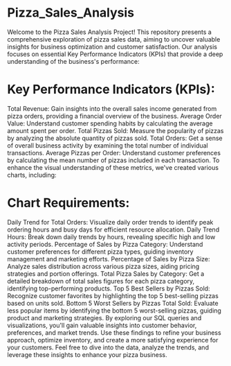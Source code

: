# Pizza_Sales_Analysis
Welcome to the Pizza Sales Analysis Project! This repository presents a comprehensive exploration of pizza sales data, aiming to uncover valuable insights for business optimization and customer satisfaction. Our analysis focuses on essential Key Performance Indicators (KPIs) that provide a deep understanding of the business's performance:
# Key Performance Indicators (KPIs):
Total Revenue: Gain insights into the overall sales income generated from pizza orders, providing a financial overview of the business.
Average Order Value: Understand customer spending habits by calculating the average amount spent per order.
Total Pizzas Sold: Measure the popularity of pizzas by analyzing the absolute quantity of pizzas sold.
Total Orders: Get a sense of overall business activity by examining the total number of individual transactions.
Average Pizzas per Order: Understand customer preferences by calculating the mean number of pizzas included in each transaction.
To enhance the visual understanding of these metrics, we've created various charts, including:
# Chart Requirements:
Daily Trend for Total Orders: Visualize daily order trends to identify peak ordering hours and busy days for efficient resource allocation.
Daily Trend Hours: Break down daily trends by hours, revealing specific high and low activity periods.
Percentage of Sales by Pizza Category: Understand customer preferences for different pizza types, guiding inventory management and marketing efforts.
Percentage of Sales by Pizza Size: Analyze sales distribution across various pizza sizes, aiding pricing strategies and portion offerings.
Total Pizza Sales by Category: Get a detailed breakdown of total sales figures for each pizza category, identifying top-performing products.
Top 5 Best Sellers by Pizzas Sold: Recognize customer favorites by highlighting the top 5 best-selling pizzas based on units sold.
Bottom 5 Worst Sellers by Pizzas Total Sold: Evaluate less popular items by identifying the bottom 5 worst-selling pizzas, guiding product and marketing strategies.
By exploring our SQL queries and visualizations, you'll gain valuable insights into customer behavior, preferences, and market trends. Use these findings to refine your business approach, optimize inventory, and create a more satisfying experience for your customers. Feel free to dive into the data, analyze the trends, and leverage these insights to enhance your pizza business.
